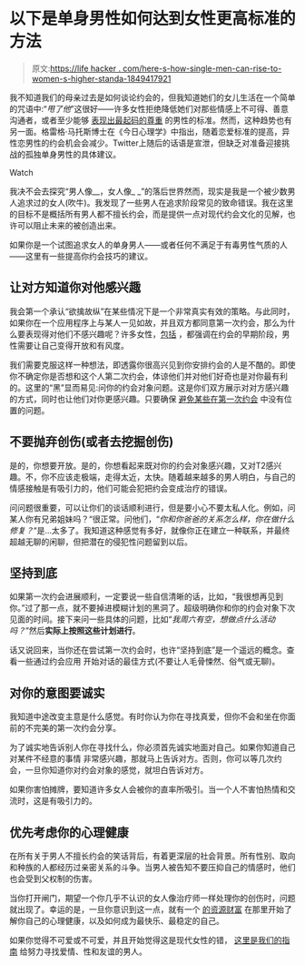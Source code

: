 # 以下是单身男性如何达到女性更高标准的方法

> 原文:[https://life hacker . com/here-s-how-single-men-can-rise-to-women-s-higher-standa-1849417921](https://lifehacker.com/here-s-how-single-men-can-rise-to-women-s-higher-standa-1849417921)

我不知道我们的母亲过去是如何谈论约会的，但我知道她们的女儿生活在一个简单的咒语中:“*甩了他*”这很好——许多女性拒绝降低她们对那些情感上不可得、善意沟通者，或者至少能够 [表现出最起码的尊重](https://lifehacker.com/all-the-ways-youre-being-rude-on-dating-apps-without-re-1848188540) 的男性的标准。然而，这种趋势也有另一面。格雷格·马托斯博士在《今日心理学》中指出，随着恋爱标准的提高，异性恋男性的约会机会会减少。Twitter上随后的话语是宣泄，但缺乏对准备迎接挑战的孤独单身男性的具体建议。

Watch

我决不会去探究“男人像__，女人像_ _”的落后世界然而，现实是我是一个被少数男人追求过的女人(吹牛)。我发现了一些男人在追求阶段常见的致命错误。我在这里的目标不是概括所有男人都不擅长约会，而是提供一点对现代约会文化的见解，也许可以阻止未来的被创造出来。

如果你是一个试图追求女人的单身男人——或者任何不满足于有毒男性气质的人——这里有一些提高你约会技巧的建议。

## 让对方知道你对他感兴趣

我会第一个承认“欲擒故纵”在某些情况下是一个非常真实有效的策略。与此同时，如果你在一个应用程序上与某人一见如故，并且双方都同意第一次约会，那么为什么要表现得对他们不感兴趣呢？许多女性，[包括](https://lifehacker.com/questions-you-should-never-ask-on-a-first-date-and-wha-1848680416) ，都强调在约会的早期阶段，男性需要让自己变得开放和有风度。

我们需要克服这样一种想法，即透露你很高兴见到你安排约会的人是不酷的。即使你不确定你是否想和这个人第二次约会，体谅他们并对他们好奇也是对你最有利的。这里的“黑”显而易见:问你的约会对象问题。这是你们双方展示对对方感兴趣的方式，同时也让他们对你更感兴趣。只要确保 [避免某些在第一次约会](https://lifehacker.com/questions-you-should-never-ask-on-a-first-date-and-wha-1848680416) 中没有位置的问题。

## 不要抛弃创伤(或者去挖掘创伤)

是的，你想要开放。是的，你想看起来既对你的约会对象感兴趣，又对T2感兴趣。不，你不应该走极端，走得太近，太快。随着越来越多的男人明白，与自己的情感接触是有吸引力的，他们可能会犯把约会变成治疗的错误。

问问题很重要，可以让你们的谈话顺利进行，但是要小心不要太私人化。例如，问某人你有兄弟姐妹吗？“很正常。问他们，“*你和你爸爸的关系怎么样，你在做什么修复？*“是...太多了。我知道这种感觉有多好，就像你正在建立一种联系，并最终超越无聊的闲聊，但把潜在的侵犯性问题留到以后。

## 坚持到底

如果第一次约会进展顺利，一定要说一些自信清晰的话，比如，“我很想再见到你。”过了那一点，就不要掉进模糊计划的黑洞了。超级明确你和你的约会对象下次见面的时间。接下来问一些具体的问题，比如“*我周六有空，想做点什么活动吗？*”然后**实际上按照这些计划进行**。

话又说回来，当你还在尝试第一次约会时，也许“坚持到底”是一个遥远的概念。查看一些通过约会应用 开始对话的最佳方式(不要让人毛骨悚然、俗气或无聊)。

## 对你的意图要诚实

我知道中途改变主意是什么感觉。有时你认为你在寻找真爱，但你不会和坐在你面前的不完美的第一次约会分享。

为了诚实地告诉别人你在寻找什么，你必须首先诚实地面对自己。如果你知道自己对某件不经意的事情 非常感兴趣，那就马上告诉对方。否则，你可以等几次约会，一旦你知道你对约会对象的感觉，就坦白告诉对方。

如果你害怕摊牌，要知道许多女人会被你的直率所吸引。当一个人不害怕热情和交流时，这是有吸引力的。

## 优先考虑你的心理健康

在所有关于男人不擅长约会的笑话背后，有着更深层的社会背景。所有性别、取向和种族的人都经历过亲密关系的斗争。当男人被告知不要压抑自己的情感时，他们也会受到父权制的伤害。

当你打开闸门，期望一个你几乎不认识的女人像治疗师一样处理你的创伤时，问题就出现了。幸运的是，一旦你意识到这一点，就有一个 [的资源财富](https://lifehacker.com/how-to-find-a-good-therapist-when-you-don-t-have-insu-1848918177) 在那里开始了解你自己的心理健康，以及如何成为最快乐、最稳定的自己。

如果你觉得不可爱或不可爱，并且开始觉得这是现代女性的错， [这里是我们的指南](https://lifehacker.com/where-to-get-help-if-youre-involuntarily-celibate-1826551121) 给努力寻找爱情、性和友谊的男人。